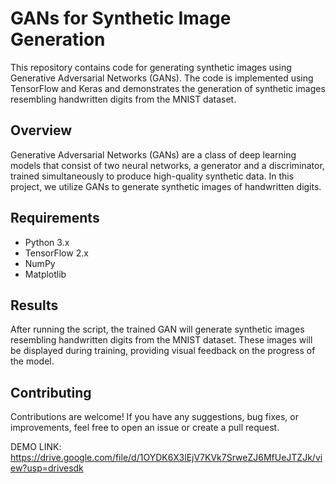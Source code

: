 # GANs for Synthetic Image Generation
This repository contains code for generating synthetic images using Generative Adversarial Networks (GANs). The code is implemented using TensorFlow and Keras and demonstrates the generation of synthetic images resembling handwritten digits from the MNIST dataset.

## Overview
Generative Adversarial Networks (GANs) are a class of deep learning models that consist of two neural networks, a generator and a discriminator, trained simultaneously to produce high-quality synthetic data. In this project, we utilize GANs to generate synthetic images of handwritten digits.

## Requirements

- Python 3.x
- TensorFlow 2.x
- NumPy
- Matplotlib

## Results

After running the script, the trained GAN will generate synthetic images resembling handwritten digits from the MNIST dataset. These images will be displayed during training, providing visual feedback on the progress of the model.

## Contributing

Contributions are welcome! If you have any suggestions, bug fixes, or improvements, feel free to open an issue or create a pull request.

DEMO LINK: https://drive.google.com/file/d/1OYDK6X3lEjV7KVk7SrweZJ6MfUeJTZJk/view?usp=drivesdk
